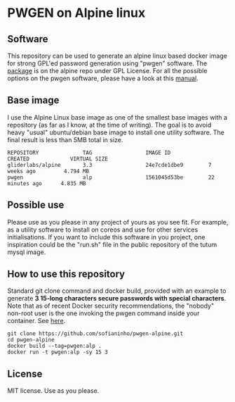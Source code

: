 # PWGEN on Alpine linux

## Software
This repository can be used to generate an alpine linux based docker image for strong GPL'ed password generation using "pwgen" software.
The [package](https://pkgs.alpinelinux.org/package/main/x86_64/pwgen) is on the alpine repo under GPL License. For all the possible options on the pwgen software, please have a look at this [manual](http://linux.die.net/man/1/pwgen).

## Base image
I use the Alpine Linux base image as one of the smallest base images with a repository (as far as I know, at the time of writing). The goal is to avoid heavy "usual" ubuntu/debian base image to install one utility software. The final result is less than 5MB total in size.
```
REPOSITORY              TAG                 IMAGE ID            CREATED             VIRTUAL SIZE
gliderlabs/alpine       3.3                 24e7cde1dbe9        7 weeks ago         4.794 MB
pwgen                   alp                 1561045d53be        22 minutes ago      4.835 MB
```

## Possible use
Please use as you please in any project of yours as you see fit. For example, as a utility software to install on coreos and use for other services initialisations.
If you want to include this software in you project, one inspiration could be the "run.sh" file in the public repository of the tutum mysql image.


## How to use this repository
Standard git clone command and docker build, provided with an example to generate **3 15-long characters secure passwords with special characters**. Note that as of recent Docker security recommendations, the "nobody" non-root user is the one invoking the pwgen command inside your container. See [here](https://www.youtube.com/watch?v=LmUw2H6JgJo).

```
git clone https://github.com/sofianinho/pwgen-alpine.git
cd pwgen-alpine
docker build --tag=pwgen:alp .
docker run -t pwgen:alp -sy 15 3

```
## License
MIT license. Use as you please.
